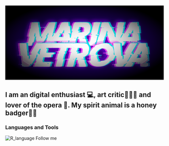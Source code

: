 ![Header](https://github.com/MarinaDVetrova/MarinaDVetrova/blob/main/assets/header.gif)

## I am an digital enthusiast 💻, art critic👩🏻‍🎓 and lover of the opera 🎼. My spirit animal is a honey badger🍯🦡

### Languages and Tools
![R_language](https://img.shields.io/badge/-R_language-090909)
Follow me

